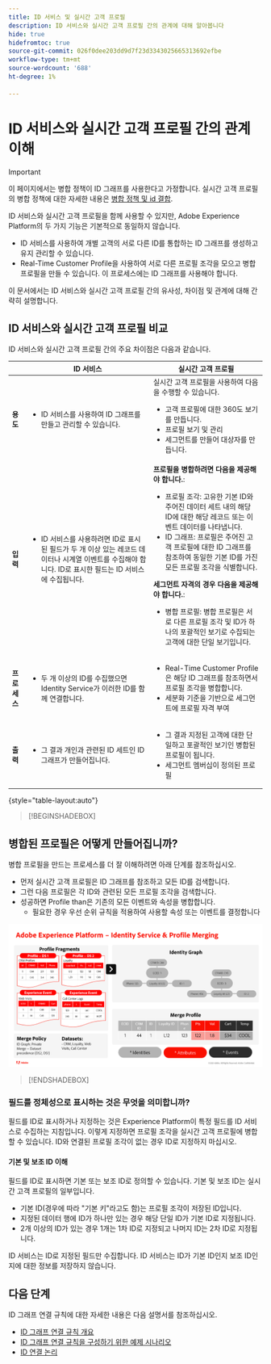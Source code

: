 ```yaml
---
title: ID 서비스 및 실시간 고객 프로필
description: ID 서비스와 실시간 고객 프로필 간의 관계에 대해 알아봅니다
hide: true
hidefromtoc: true
source-git-commit: 026f0dee203dd9d7f23d3343025665313692efbe
workflow-type: tm+mt
source-wordcount: '688'
ht-degree: 1%

---
```


# ID 서비스와 실시간 고객 프로필 간의 관계 이해

>[!IMPORTANT]
>
>이 페이지에서는 병합 정책이 ID 그래프를 사용한다고 가정합니다. 실시간 고객 프로필의 병합 정책에 대한 자세한 내용은 [병합 정책 및 id 결합](../../profile/merge-policies/overview.md#identity-stitching).

ID 서비스와 실시간 고객 프로필을 함께 사용할 수 있지만, Adobe Experience Platform의 두 가지 기능은 기본적으로 동일하지 않습니다.

* ID 서비스를 사용하여 개별 고객의 서로 다른 ID를 통합하는 ID 그래프를 생성하고 유지 관리할 수 있습니다.
* Real-Time Customer Profile을 사용하여 서로 다른 프로필 조각을 모으고 병합 프로필을 만들 수 있습니다. 이 프로세스에는 ID 그래프를 사용해야 합니다.

이 문서에서는 ID 서비스와 실시간 고객 프로필 간의 유사성, 차이점 및 관계에 대해 간략히 설명합니다.

## ID 서비스와 실시간 고객 프로필 비교

ID 서비스와 실시간 고객 프로필 간의 주요 차이점은 다음과 같습니다.

| | ID 서비스 | 실시간 고객 프로필 |
| --- | --- |--- |
| **용도** | <ul><li>ID 서비스를 사용하여 ID 그래프를 만들고 관리할 수 있습니다.</li></ul> | 실시간 고객 프로필을 사용하여 다음을 수행할 수 있습니다. <ul><li>고객 프로필에 대한 360도 보기를 만듭니다.</li><li>프로필 보기 및 관리</li><li>세그먼트를 만들어 대상자를 만듭니다.</li></ul> |
| **입력** | <ul><li>ID 서비스를 사용하려면 ID로 표시된 필드가 두 개 이상 있는 레코드 데이터나 시계열 이벤트를 수집해야 합니다. ID로 표시한 필드는 ID 서비스에 수집됩니다.</li></ul> | **프로필을 병합하려면 다음을 제공해야 합니다.**: <ul><li>프로필 조각: 고유한 기본 ID와 주어진 데이터 세트 내의 해당 ID에 대한 해당 레코드 또는 이벤트 데이터를 나타냅니다.</li><li>ID 그래프: 프로필은 주어진 고객 프로필에 대한 ID 그래프를 참조하여 동일한 기본 ID를 가진 모든 프로필 조각을 식별합니다.</li></ul> **세그먼트 자격의 경우 다음을 제공해야 합니다.**: <ul><li>병합 프로필: 병합 프로필은 서로 다른 프로필 조각 및 ID가 하나의 포괄적인 보기로 수집되는 고객에 대한 단일 보기입니다.</li></ul> |
| **프로세스** | <ul><li>두 개 이상의 ID를 수집했으면 Identity Service가 이러한 ID를 함께 연결합니다.</li></ul> | <ul><li>Real-Time Customer Profile은 해당 ID 그래프를 참조하면서 프로필 조각을 병합합니다.</li><li>세분화 기준을 기반으로 세그먼트에 프로필 자격 부여</li></ul> |
| **출력** | <ul><li>그 결과 개인과 관련된 ID 세트인 ID 그래프가 만들어집니다.</li></ul> | <ul><li>그 결과 지정된 고객에 대한 단일하고 포괄적인 보기인 병합된 프로필이 됩니다.</li><li>세그먼트 멤버십이 정의된 프로필</li></ul> |

{style="table-layout:auto"}

>[!BEGINSHADEBOX]

## 병합된 프로필은 어떻게 만들어집니까?

병합 프로필을 만드는 프로세스를 더 잘 이해하려면 아래 단계를 참조하십시오.

* 먼저 실시간 고객 프로필은 ID 그래프를 참조하고 모든 ID를 검색합니다.
* 그런 다음 프로필은 각 ID와 관련된 모든 프로필 조각을 검색합니다.
* 성공하면 Profile than은 기존의 모든 이벤트와 속성을 병합합니다.
   * 필요한 경우 우선 순위 규칙을 적용하여 사용할 속성 또는 이벤트를 결정합니다

![ID 서비스 및 프로필 병합의 작동 방식을 자세히 설명하는 순서도입니다.](../images/identity-settings/identity-and-profile.png)

>[!ENDSHADEBOX]

### 필드를 정체성으로 표시하는 것은 무엇을 의미합니까?

필드를 ID로 표시하거나 지정하는 것은 Experience Platform이 특정 필드를 ID 서비스로 수집하는 지침입니다. 이렇게 지정하면 프로필 조각을 실시간 고객 프로필에 병합할 수 있습니다. ID와 연결된 프로필 조각이 없는 경우 ID로 지정하지 마십시오.

#### 기본 및 보조 ID 이해

필드를 ID로 표시하면 기본 또는 보조 ID로 정의할 수 있습니다. 기본 및 보조 ID는 실시간 고객 프로필의 일부입니다.

* 기본 ID(경우에 따라 &quot;기본 키&quot;라고도 함)는 프로필 조각이 저장된 ID입니다.
* 지정된 데이터 행에 ID가 하나만 있는 경우 해당 단일 ID가 기본 ID로 지정됩니다.
* 2개 이상의 ID가 있는 경우 1개는 1차 ID로 지정되고 나머지 ID는 2차 ID로 지정됩니다.

ID 서비스는 ID로 지정된 필드만 수집합니다. ID 서비스는 ID가 기본 ID인지 보조 ID인지에 대한 정보를 저장하지 않습니다.

## 다음 단계

ID 그래프 연결 규칙에 대한 자세한 내용은 다음 설명서를 참조하십시오.

* [ID 그래프 연결 규칙 개요](./overview.md)
* [ID 그래프 연결 규칙을 구성하기 위한 예제 시나리오](./example-scenarios.md)
* [ID 연결 논리](./identity-linking-logic.md)